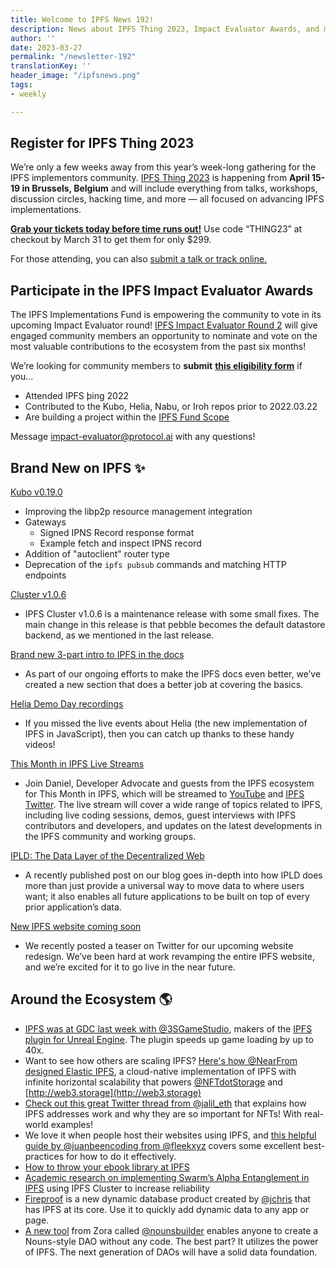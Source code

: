 ```yaml
---
title: Welcome to IPFS News 192!
description: News about IPFS Thing 2023, Impact Evaluator Awards, and much more!
author: ''
date: 2023-03-27
permalink: "/newsletter-192"
translationKey: ''
header_image: "/ipfsnews.png"
tags:
- weekly

---
```

## **Register for IPFS Thing 2023**

We’re only a few weeks away from this year’s week-long gathering for the IPFS implementors community. [IPFS Thing 2023](https://2023.ipfs-thing.io/) is happening from **April 15-19 in Brussels, Belgium** and will include everything from talks, workshops, discussion circles, hacking time, and more — all focused on advancing IPFS implementations.

[**Grab your tickets today before time runs out!**](https://2023.ipfs-thing.io/) Use code “THING23” at checkout by March 31 to get them for only $299.

For those attending, you can also [submit a talk or track online.](https://2023.ipfs-thing.io/submit/)

## **Participate in the IPFS Impact Evaluator Awards**

The IPFS Implementations Fund is empowering the community to vote in its upcoming Impact Evaluator round! [IPFS Impact Evaluator Round 2](https://www.notion.so/IPFS-Implementations-Fund-bbfc194daaa64bed98874b23387970c8) will give engaged community members an opportunity to nominate and vote on the most valuable contributions to the ecosystem from the past six months! 

We’re looking for community members to **submit** [**this eligibility form**](https://airtable.com/shrXvfDLEoYjFGWV9) if you...

* Attended IPFS þing 2022
* Contributed to the Kubo, Helia, Nabu, or Iroh repos prior to 2022.03.22
* Are building a project within the [IPFS Fund Scope](https://www.youtube.com/watch?v=YfpnGPYddK8&t=772s)

Message [impact-evaluator@protocol.ai](mailto:impact-evaluator@protocol.ai) with any questions!

## **Brand New on IPFS ✨**

[Kubo v0.19.0](https://github.com/ipfs/kubo/releases/tag/v0.19.0)

* Improving the libp2p resource management integration
* Gateways
  * Signed IPNS Record response format
  * Example fetch and inspect IPNS record
* Addition of "autoclient" router type
* Deprecation of the `ipfs pubsub` commands and matching HTTP endpoints

[Cluster v1.0.6](https://github.com/ipfs-cluster/ipfs-cluster/releases/tag/v1.0.6)

* IPFS Cluster v1.0.6 is a maintenance release with some small fixes. The main change in this release is that pebble becomes the default datastore backend, as we mentioned in the last release.

[Brand new 3-part intro to IPFS in the docs](https://docs.ipfs.tech/concepts/what-is-ipfs/)

* As part of our ongoing efforts to make the IPFS docs even better, we’ve created a new section that does a better job at covering the basics.

[Helia Demo Day recordings](http://ipfs.fyi/helia-demo)

* If you missed the live events about Helia (the new implementation of IPFS in JavaScript), then you can catch up thanks to these handy videos!

[This Month in IPFS Live Streams](https://lu.ma/ipfs-live)

* Join Daniel, Developer Advocate and guests from the IPFS ecosystem for This Month in IPFS, which will be streamed to [YouTube](https://www.youtube.com/playlist?list=PLuhRWgmPaHtRgTkUffVadwueTmDDILQJJ) and [IPFS Twitter](https://twitter.com/ipfs). The live stream will cover a wide range of topics related to IPFS, including live coding sessions, demos, guest interviews with IPFS contributors and developers, and updates on the latest developments in the IPFS community and working groups.

[IPLD: The Data Layer of the Decentralized Web](https://blog.ipfs.tech/ipld-the-new-data/)

* A recently published post on our blog goes in-depth into how IPLD does more than just provide a universal way to move data to where users want; it also enables all future applications to be built on top of every prior application’s data.

[New IPFS website coming soon](https://twitter.com/IPFS/status/1638225746010185760?s=20)

* We recently posted a teaser on Twitter for our upcoming website redesign. We’ve been hard at work revamping the entire IPFS website, and we’re excited for it to go live in the near future.

## **Around the Ecosystem 🌎**

* [IPFS was at GDC last week with @3SGameStudio](https://twitter.com/IPFS/status/1638253848711032851?s=20), makers of the [IPFS plugin for Unreal Engine](https://www.unrealengine.com/marketplace/en-US/product/ipfs). The plugin speeds up game loading by up to 40x.
* Want to see how others are scaling IPFS? [Here's how @NearFrom designed Elastic IPFS](https://www.nearform.com/blog/designing-cloud-based-architecture-with-infinite-scalability-elastic-ipfs-provider/), a cloud-native implementation of IPFS with infinite horizontal scalability that powers [@NFTdotStorage](https://twitter.com/NFTdotStorage) and [http://web3.storage](http://web3.storage)
* [Check out this great Twitter thread from @jalil_eth](https://twitter.com/jalil_eth/status/1628176052764942338?s=20) that explains how IPFS addresses work and why they are so important for NFTs! With real-world examples!
* We love it when people host their websites using IPFS, and [this helpful guide by @juanbeencoding from @fleekxyz](https://blog.fleek.xyz/post/hosting-on-ipfs-best-practices-troubleshooting/) covers some excellent best-practices for how to do it effectively.
* [How to throw your ebook library at IPFS](https://dustri.org/b/how-to-throw-your-ebook-library-at-ipfs.html)
* [Academic research on implementing Swarm’s Alpha Entanglement in IPFS](https://twitter.com/IPFS/status/1633367698724798464?s=20) using IPFS Cluster to increase reliability
* [Fireproof](https://twitter.com/FireproofStorge) is a new dynamic database product created by [@jchris](https://twitter.com/jchris) that has IPFS at its core. Use it to quickly add dynamic data to any app or page.
* [A new tool](https://nouns.build) from Zora called [@nounsbuilder](https://twitter.com/nounsbuilder) enables anyone to create a Nouns-style DAO without any code. The best part? It utilizes the power of IPFS. The next generation of DAOs will have a solid data foundation.